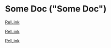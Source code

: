 # Some Doc ("Some Doc")

[RelLink](#some-doc)

[RelLink](../README.md#group-handbook)

[RelLink](../Proposals/README.md)